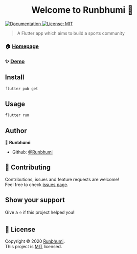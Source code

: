 <h1 align="center">Welcome to Runbhumi 👋</h1>
<p>
  <a href="https://flutter.dev/docs/get-started/install" target="_blank">
    <img alt="Documentation" src="https://img.shields.io/badge/documentation-yes-brightgreen.svg" />
  </a>
  <a href="https://github.com/Runbhumi/Runbhumi/blob/master/LICENSE" target="_blank">
    <img alt="License: MIT" src="https://img.shields.io/badge/License-MIT-yellow.svg" />
  </a>
</p>

> A Flutter app which aims to build a sports community

### 🏠 [Homepage](https://xd.adobe.com/view/94f928d5-ae2f-4def-8fc8-0b3d7db66514-c1aa/)

### ✨ [Demo](https://xd.adobe.com/view/94f928d5-ae2f-4def-8fc8-0b3d7db66514-c1aa/)

## Install

```sh
flutter pub get
```

## Usage

```sh
flutter run
```

## Author

👤 **Runbhumi**

* Github: [@Runbhumi](https://github.com/Runbhumi)

## 🤝 Contributing

Contributions, issues and feature requests are welcome!<br />Feel free to check [issues page](https://github.com/Runbhumi/Runbhumi/issues). 

## Show your support

Give a ⭐️ if this project helped you!

## 📝 License

Copyright © 2020 [Runbhumi](https://github.com/Runbhumi).<br />
This project is [MIT](https://github.com/Runbhumi/Runbhumi/blob/master/LICENSE) licensed.
